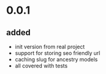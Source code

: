 # 0.0.1
## added
* init version from real project
* support for storing seo friendly url
* caching slug for ancestry models
* all covered with tests